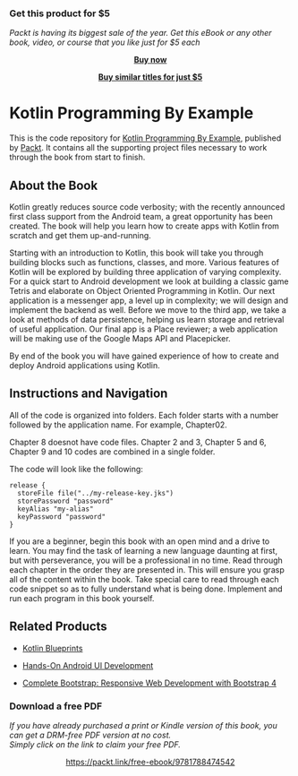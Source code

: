
### Get this product for $5

<i>Packt is having its biggest sale of the year. Get this eBook or any other book, video, or course that you like just for $5 each</i>


<b><p align='center'>[Buy now](https://packt.link/9781788474542)</p></b>


<b><p align='center'>[Buy similar titles for just $5](https://subscription.packtpub.com/search)</p></b>


# Kotlin Programming By Example
This is the code repository for [Kotlin Programming By Example](https://www.packtpub.com/application-development/kotlin-programming-example?utm_source=github&utm_medium=repository&utm_campaign=9781788474542), published by [Packt](https://www.packtpub.com/?utm_source=github). It contains all the supporting project files necessary to work through the book from start to finish.
## About the Book
Kotlin greatly reduces source code verbosity; with the recently announced first class support from the Android team, a great opportunity has been created. The book will help you learn how to create apps with Kotlin from scratch and get them up-and-running.

Starting with an introduction to Kotlin, this book will take you through building blocks such as functions, classes, and more. Various features of Kotlin will be explored by building three application of varying complexity. For a quick start to Android development we look at building a classic game Tetris and elaborate on Object Oriented Programming in Kotlin. Our next application is a messenger app, a level up in complexity; we will design and implement the backend as well. Before we move to the third app, we take a look at methods of data persistence, helping us learn storage and retrieval of useful application. Our final app is a Place reviewer; a web application will be making use of the Google Maps API and Placepicker.

By end of the book you will have gained experience of how to create and deploy Android applications using Kotlin.
## Instructions and Navigation
All of the code is organized into folders. Each folder starts with a number followed by the application name. For example, Chapter02.

Chapter 8 doesnot have code files. Chapter 2 and 3, Chapter 5 and 6, Chapter 9 and 10 codes are combined in a single folder.

The code will look like the following:
```
release {
  storeFile file("../my-release-key.jks")
  storePassword "password"
  keyAlias "my-alias"
  keyPassword "password"
}
```

If you are a beginner, begin this book with an open mind and a drive to learn. You may find the task of learning a new language daunting at first, but with perseverance, you will be a professional in no time. Read through each chapter in the order they are presented in. This will ensure you grasp all of the content within the book. Take special care to read through each code snippet so as to fully understand what is being done. Implement and run each program in this book yourself.

## Related Products
* [Kotlin Blueprints](https://www.packtpub.com/application-development/kotlin-blueprints?utm_source=github&utm_medium=repository&utm_campaign=9781788390804)

* [Hands-On Android UI Development](https://www.packtpub.com/application-development/hands-android-ui-development?utm_source=github&utm_medium=repository&utm_campaign=9781788475051)

* [Complete Bootstrap: Responsive Web Development with Bootstrap 4](https://www.packtpub.com/web-development/complete-bootstrap-responsive-web-development-bootstrap-4?utm_source=github&utm_medium=repository&utm_campaign=9781788833400)

### Download a free PDF

 <i>If you have already purchased a print or Kindle version of this book, you can get a DRM-free PDF version at no cost.<br>Simply click on the link to claim your free PDF.</i>
<p align="center"> <a href="https://packt.link/free-ebook/9781788474542">https://packt.link/free-ebook/9781788474542 </a> </p>